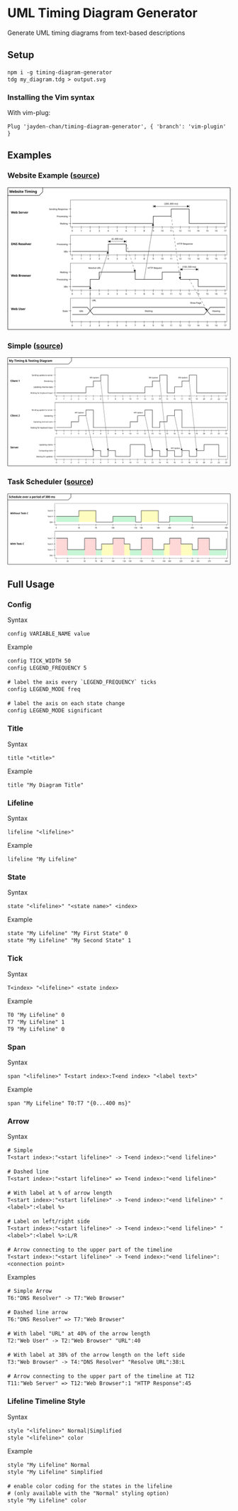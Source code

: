 # UML Timing Diagram Generator
Generate UML timing diagrams from text-based descriptions

## Setup
```
npm i -g timing-diagram-generator
tdg my_diagram.tdg > output.svg
```

### Installing the Vim syntax
With vim-plug:
```
Plug 'jayden-chan/timing-diagram-generator', { 'branch': 'vim-plugin' }
```

## Examples
### Website Example ([source](./examples/2-website.tdg))
![Simple](./examples/2-website.svg)
### Simple ([source](./examples/1-simple.tdg))
![Simple](./examples/1-simple.svg)
### Task Scheduler ([source](./examples/3-scheduler.tdg))
![Simple](./examples/3-scheduler.svg)

## Full Usage

### Config
Syntax
```
config VARIABLE_NAME value
```
Example
```
config TICK_WIDTH 50
config LEGEND_FREQUENCY 5

# label the axis every `LEGEND_FREQUENCY` ticks
config LEGEND_MODE freq

# label the axis on each state change
config LEGEND_MODE significant
```

### Title
Syntax
```
title "<title>"
```
Example
```
title "My Diagram Title"
```

### Lifeline
Syntax
```
lifeline "<lifeline>"
```
Example
```
lifeline "My Lifeline"
```

### State
Syntax
```
state "<lifeline>" "<state name>" <index>
```
Example
```
state "My Lifeline" "My First State" 0
state "My Lifeline" "My Second State" 1
```

### Tick
Syntax
```
T<index> "<lifeline>" <state index>
```
Example
```
T0 "My Lifeline" 0
T7 "My Lifeline" 1
T9 "My Lifeline" 0
```

### Span
Syntax
```
span "<lifeline>" T<start index>:T<end index> "<label text>"
```
Example
```
span "My Lifeline" T0:T7 "{0...400 ms}"
```

### Arrow
Syntax
```
# Simple
T<start index>:"<start lifeline>" -> T<end index>:"<end lifeline>"

# Dashed line
T<start index>:"<start lifeline>" => T<end index>:"<end lifeline>"

# With label at % of arrow length
T<start index>:"<start lifeline>" -> T<end index>:"<end lifeline>" "<label>":<label %>

# Label on left/right side
T<start index>:"<start lifeline>" -> T<end index>:"<end lifeline>" "<label>":<label %>:L/R

# Arrow connecting to the upper part of the timeline
T<start index>:"<start lifeline>" -> T<end index>:"<end lifeline>":<connection point>
```
Examples
```
# Simple Arrow
T6:"DNS Resolver" -> T7:"Web Browser"

# Dashed line arrow
T6:"DNS Resolver" => T7:"Web Browser"

# With label "URL" at 40% of the arrow length
T2:"Web User" -> T2:"Web Browser" "URL":40

# With label at 38% of the arrow length on the left side
T3:"Web Browser" -> T4:"DNS Resolver" "Resolve URL":38:L

# Arrow connecting to the upper part of the timeline at T12
T11:"Web Server" => T12:"Web Browser":1 "HTTP Response":45
```

### Lifeline Timeline Style
Syntax
```
style "<lifeline>" Normal|Simplified
style "<lifeline>" color
```
Example
```
style "My Lifeline" Normal
style "My Lifeline" Simplified

# enable color coding for the states in the lifeline
# (only available with the "Normal" styling option)
style "My Lifeline" color
```
